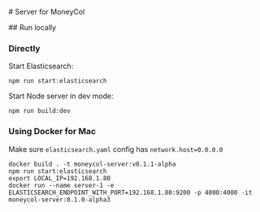 # Server for MoneyCol

## Run locally

### Directly

Start Elasticsearch:

```
npm run start:elasticsearch
```

Start Node server in dev mode:
```
npm run build:dev
```

### Using Docker for Mac

Make sure `elasticsearch.yaml` config has `network.host=0.0.0.0`

```
docker build . -t moneycol-server:v0.1.1-alpha
npm run start:elasticsearch
export LOCAL_IP=192.168.1.80
docker run --name server-1 -e ELASTICSEARCH_ENDPOINT_WITH_PORT=192.168.1.80:9200 -p 4000:4000 -it moneycol-server:0.1.0-alpha3
```
